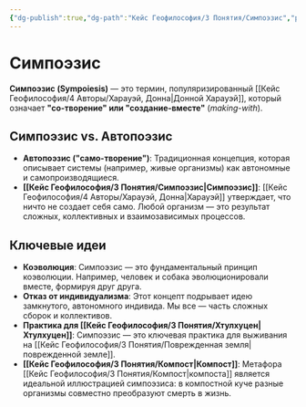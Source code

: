 ```yaml
---
{"dg-publish":true,"dg-path":"Кейс Геофилософия/3 Понятия/Симпоэзис","permalink":"/kejs-geofilosofiya/3-ponyatiya/simpoezis/","dgShowLocalGraph":true}
---
```


# Симпоэзис

**Симпоэзис (Sympoiesis)** — это термин, популяризированный [[Кейс Геофилософия/4 Авторы/Харауэй, Донна\|Донной Харауэй]], который означает **"со-творение" или "создание-вместе"** (*making-with*).

## Симпоэзис vs. Автопоэзис
- **Автопоэзис ("само-творение")**: Традиционная концепция, которая описывает системы (например, живые организмы) как автономные и самопроизводящиеся.
- **[[Кейс Геофилософия/3 Понятия/Симпоэзис\|Симпоэзис]]**: [[Кейс Геофилософия/4 Авторы/Харауэй, Донна\|Харауэй]] утверждает, что ничто не создает себя само. Любой организм — это результат сложных, коллективных и взаимозависимых процессов.

## Ключевые идеи
- **Коэволюция**: Симпоэзис — это фундаментальный принцип коэволюции. Например, человек и собака эволюционировали вместе, формируя друг друга.
- **Отказ от индивидуализма**: Этот концепт подрывает идею замкнутого, автономного индивида. Мы все — часть сложных сборок и коллективов.
- **Практика для [[Кейс Геофилософия/3 Понятия/Хтулхуцен\|Хтулхуцен]]**: Симпоэзис — это ключевая практика для выживания на [[Кейс Геофилософия/3 Понятия/Поврежденная земля\|поврежденной земле]].
- **[[Кейс Геофилософия/3 Понятия/Компост\|Компост]]**: Метафора [[Кейс Геофилософия/3 Понятия/Компост\|компоста]] является идеальной иллюстрацией симпоэзиса: в компостной куче разные организмы совместно преобразуют смерть в жизнь.